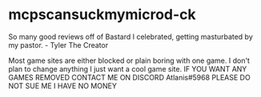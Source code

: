 # mcpscansuckmymicrod-ck
So many good reviews off of Bastard I celebrated, getting masturbated by my pastor. - Tyler The Creator

Most game sites are either blocked or plain boring with one game. I don't plan to change anything I just want a cool game site.
IF YOU WANT ANY GAMES REMOVED CONTACT ME ON DISCORD Atlanis#5968
PLEASE DO NOT SUE ME I HAVE NO MONEY
